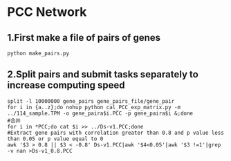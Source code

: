 # PCC Network
## 1.First make a file of pairs of genes
```
python make_pairs.py
```
## 2.Split pairs and submit tasks separately to increase computing speed
```
split -l 10000000 gene_pairs gene_pairs_file/gene_pair
for i in {a..z};do nohup python cal_PCC_exp_matrix.py -m ../114_sample.TPM -o gene_paira$i.PCC -p gene_paira$i &;done
#合并
for i in *PCC;do cat $i >> ../Ds-v1.PCC;done
#Extract gene pairs with correlation greater than 0.8 and p value less than 0.05 or p value equal to 0
awk '$3 > 0.8 || $3 < -0.8' Ds-v1.PCC|awk '$4<0.05'|awk '$3 !=1'|grep -v nan >Ds-v1_0.8.PCC
```
